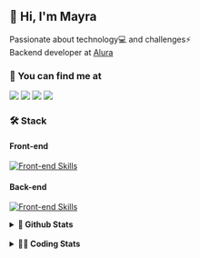 ## 👋 Hi, I'm Mayra

Passionate about technology💻 and challenges⚡  
Backend developer at [Alura](https://www.alura.com.br)   

### 💬 You can find me at

<a href="https://mayra.dev" target="_blank" rel="noopener"><img src="https://img.shields.io/badge/-mayra.dev-005FED?style=flat&logo=Google-chrome&logoColor=white"/></a>
<a href="https://linkedin.com/in/mayraamaral" target="_blank" rel="noopener"><img src="https://img.shields.io/badge/-/mayraamaral-0077B5?style=flat&logo=Linkedin&logoColor=white"/></a>
<a href="mailto:mayra@mayra.dev" target="_blank" rel="noopener"><img src="https://img.shields.io/badge/-mayra@mayra.dev-D14836?style=flat&logo=Gmail&logoColor=white"/></a>
<a href="" target="_blank" rel="noopener"><img src="https://img.shields.io/badge/-mayraamaral-7289DA?style=flat&logo=Discord&logoColor=white"/></a>

### 🛠️ Stack
#### Front-end

[![Front-end Skills](https://skillicons.dev/icons?i=react,next,angular,redux,styledcomponents,html,css,sass,js,ts,figma)](https://skillicons.dev)
#### Back-end

[![Front-end Skills](https://skillicons.dev/icons?i=java,spring,hibernate,aws,idea,postgres,mysql,git,linux,bash,nodejs,docker,kubernetes,jenkins)](https://skillicons.dev)


<details>
    <summary><strong>📌 Github Stats</strong></summary>
    <br />
    <div align="center">
        <table>
      <td><img height="160em" src="https://github-readme-stats.vercel.app/api?username=mayraamaral&show_icons=true&theme=algolia&hide_border=true&hide=stars&count_private=true" alt="Readme stats"></td>
      <td><img height="160em" src="https://github-readme-stats.vercel.app/api/top-langs/?username=mayraamaral&&layout=compact&&theme=algolia&hide_border=true&langs_count=6" alt="Language stats"></td>
       </table>
  </div> 
    

  <p align="center">
    <img src="https://github-readme-streak-stats.herokuapp.com?user=mayraamaral&theme=dark&hide_border=true&date_format=j%20M%5B%20Y%5D&locale=pt-br&background=050F2C&ring=0195DD&fire=23AA7D&currStreakLabel=23AA7D" alt="Streak stats">
  </p> 
</details>

<br />

<details>
  <summary><strong>👩‍💻 Coding Stats</strong></summary>
  <br />
  
  <!--START_SECTION:waka-->
![Code Time](http://img.shields.io/badge/Code%20Time-678%20hrs%2038%20mins-blue)

**🐱 My GitHub Data** 

> 📦 588.2 kB Used in GitHub's Storage 
 > 
> 🏆 1,311 Contributions in the Year 2024
 > 
> 🚫 Not Opted to Hire
 > 
> 📜 62 Public Repositories 
 > 
> 🔑 33 Private Repositories 
 > 
**I'm an Early 🐤** 

```text
🌞 Morning                11636 commits       ██████░░░░░░░░░░░░░░░░░░░   23.33 % 
🌆 Daytime                31547 commits       ████████████████░░░░░░░░░   63.24 % 
🌃 Evening                6425 commits        ███░░░░░░░░░░░░░░░░░░░░░░   12.88 % 
🌙 Night                  277 commits         ░░░░░░░░░░░░░░░░░░░░░░░░░   00.56 % 
```
📅 **I'm Most Productive on Wednesday** 

```text
Monday                   8409 commits        ████░░░░░░░░░░░░░░░░░░░░░   16.86 % 
Tuesday                  6098 commits        ███░░░░░░░░░░░░░░░░░░░░░░   12.22 % 
Wednesday                16799 commits       ████████░░░░░░░░░░░░░░░░░   33.68 % 
Thursday                 10906 commits       █████░░░░░░░░░░░░░░░░░░░░   21.86 % 
Friday                   6950 commits        ███░░░░░░░░░░░░░░░░░░░░░░   13.93 % 
Saturday                 304 commits         ░░░░░░░░░░░░░░░░░░░░░░░░░   00.61 % 
Sunday                   419 commits         ░░░░░░░░░░░░░░░░░░░░░░░░░   00.84 % 
```


📊 **This Week I Spent My Time On** 

```text
🕑︎ Time Zone: America/Sao_Paulo

💬 Programming Languages: 
JavaScript               4 hrs 10 mins       █████████████░░░░░░░░░░░░   50.89 % 
SQL                      1 hr 59 mins        ██████░░░░░░░░░░░░░░░░░░░   24.32 % 
Java                     1 hr 2 mins         ███░░░░░░░░░░░░░░░░░░░░░░   12.71 % 
JSP                      21 mins             █░░░░░░░░░░░░░░░░░░░░░░░░   04.30 % 
Java Properties          13 mins             █░░░░░░░░░░░░░░░░░░░░░░░░   02.73 % 

🔥 Editors: 
IntelliJ IDEA            8 hrs 5 mins        █████████████████████████   98.69 % 
VS Code                  6 mins              ░░░░░░░░░░░░░░░░░░░░░░░░░   01.31 % 

💻 Operating System: 
Linux                    8 hrs 12 mins       █████████████████████████   100.00 % 
```

**I Mostly Code in Java** 

```text
Java                     123 repos           ███████░░░░░░░░░░░░░░░░░░   27.89 % 
JavaScript               101 repos           ██████░░░░░░░░░░░░░░░░░░░   22.90 % 
TypeScript               83 repos            █████░░░░░░░░░░░░░░░░░░░░   18.82 % 
Python                   2 repos             ░░░░░░░░░░░░░░░░░░░░░░░░░   00.45 % 
Dockerfile               1 repo              ░░░░░░░░░░░░░░░░░░░░░░░░░   00.23 % 
```




 Last Updated on 30/12/2024 19:15:26 UTC
<!--END_SECTION:waka-->

</details>
